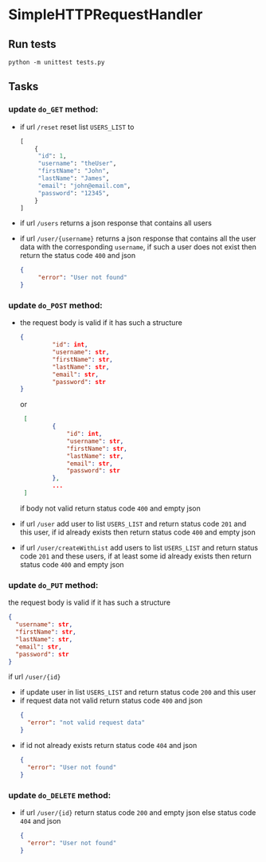 # SimpleHTTPRequestHandler

## Run tests

`python -m unittest tests.py`

## Tasks

### update `do_GET` method:

- if url `/reset` reset list `USERS_LIST` to

   ```python
   [   
       {
        "id": 1,
        "username": "theUser",
        "firstName": "John",
        "lastName": "James",
        "email": "john@email.com",
        "password": "12345",
       }
   ]
   ```

- if url `/users` returns a json response that contains all users
- if url `/user/{username}` returns a json response that contains all the user data with the corresponding `username`,
  if such a user does not exist then return the status code `400` and json

   ```json
   {
        "error": "User not found"
   }
   ``` 

### update `do_POST` method:

- the request body is valid if it has such a structure
    ```json
    {
             "id": int,
             "username": str,
             "firstName": str,
             "lastName": str,
             "email": str,
             "password": str
    }
    ```

  or

    ```json
     [
             {
                 "id": int,
                 "username": str,
                 "firstName": str,
                 "lastName": str,
                 "email": str,
                 "password": str
             },
             ...
     ] 
    ```
  if body not valid return status code `400` and empty json
- if url `/user` add user to list `USERS_LIST` and return status code `201` and this user, if id already exists then
  return status code `400` and empty json
- if url `/user/createWithList` add users to list `USERS_LIST` and return status code `201` and these users, if at least some
  id already exists then return status code `400` and empty json

### update `do_PUT` method:

the request body is valid if it has such a structure

```json
{
  "username": str,
  "firstName": str,
  "lastName": str,
  "email": str,
  "password": str
}
```

if url `/user/{id}`

- if update user in list `USERS_LIST` and return status code `200` and this user
- if request data not valid return status code `400` and json
  ```json
  {
    "error": "not valid request data"
  }
  ```
- if id not already exists return status code `404` and json
  ```json
  {
    "error": "User not found"
  }
  ```

### update `do_DELETE` method:

- if url `/user/{id}` return status code `200` and empty json else status code `404` and json
  ```json
  {
    "error": "User not found"
  }
  ```

